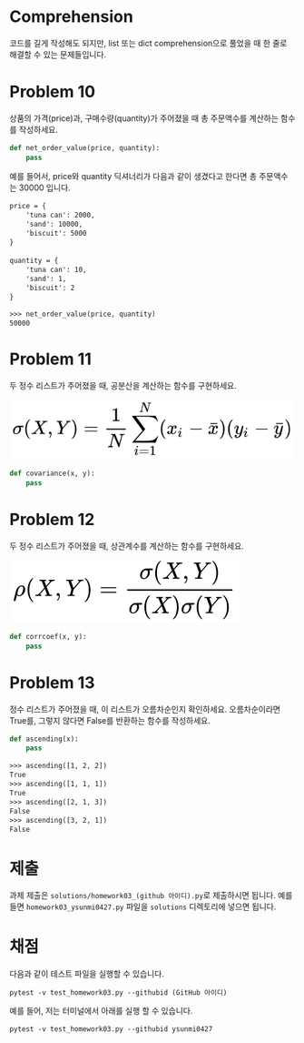 # Comprehension
코드를 길게 작성해도 되지만, list 또는 dict comprehension으로 풀었을 때 한 줄로 해결할 수 있는 문제들입니다.

# Problem 10
상품의 가격(price)과, 구매수량(quantity)가 주어졌을 때 총 주문액수를 계산하는 함수를 작성하세요.
```python
def net_order_value(price, quantity):
    pass
```
예를 들어서, price와 quantity 딕셔너리가 다음과 같이 생겼다고 한다면 총 주문액수는 30000 입니다.
```
price = {
    'tuna can': 2000,
    'sand': 10000,
    'biscuit': 5000
}

quantity = {
    'tuna can': 10,
    'sand': 1,
    'biscuit': 2
}
```

```
>>> net_order_value(price, quantity)
50000
```

# Problem 11
두 정수 리스트가 주어졌을 때, 공분산을 계산하는 함수를 구현하세요.

![covariance](./covariance.svg)

```python
def covariance(x, y):
    pass
```

# Problem 12
두 정수 리스트가 주어졌을 때, 상관계수를 계산하는 함수를 구현하세요.

![correlation coefficient](./correlation-coefficient.svg)

```python
def corrcoef(x, y):
    pass
```

# Problem 13
정수 리스트가 주어졌을 때, 이 리스트가 오름차순인지 확인하세요. 오름차순이라면 True를, 그렇지 않다면 False를 반환하는 함수를 작성하세요.

```python
def ascending(x):
    pass
```

```
>>> ascending([1, 2, 2])
True
>>> ascending([1, 1, 1])
True
>>> ascending([2, 1, 3])
False
>>> ascending([3, 2, 1])
False
```

# 제출
과제 제출은 `solutions/homework03_(github 아이디).py`로 제출하시면 됩니다. 예를 들면 `homework03_ysunmi0427.py` 파일을 `solutions` 디렉토리에 넣으면 됩니다.

# 채점
다음과 같이 테스트 파일을 실행할 수 있습니다.
```
pytest -v test_homework03.py --githubid (GitHub 아이디)
```
예를 들어, 저는 터미널에서 아래를 실행 할 수 있습니다.
```
pytest -v test_homework03.py --githubid ysunmi0427
```